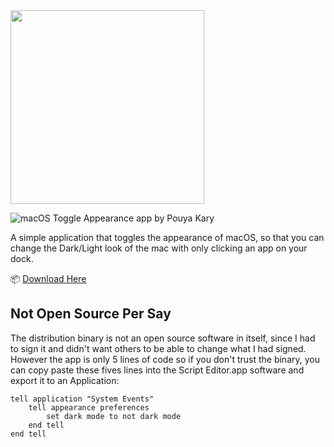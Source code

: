 <img src="https://github.com/pouyakary/toggle-apperance/assets/2157285/e064ae44-8fe4-4dee-8a08-7863be61a0e3" width="310">

![macOS Toggle Appearance app by Pouya Kary](https://github.com/pouyakary/toggle-apperance/assets/2157285/d0bcf782-e223-48d9-a9d2-96acac881ec4)

A simple application that toggles the appearance of macOS, so that you can change the Dark/Light look of the mac with only clicking an app on your dock.

📦 [Download Here](https://github.com/pouyakary/toggle-apperance/releases/download/v1/Day.Night.zip)


## Not Open Source Per Say

The distribution binary is not an open source software in itself, since I had to sign it and didn't want others to be able to change what I had signed. However the app is only 5 lines of code so if you don't trust the binary, you can copy paste these fives lines into the Script Editor.app software and export it to an Application:

```applescript
tell application "System Events"
	tell appearance preferences
		set dark mode to not dark mode
	end tell
end tell
```